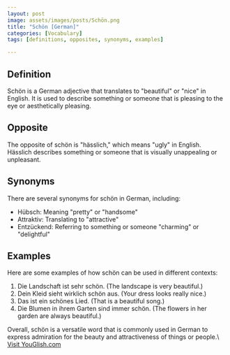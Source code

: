 ```yaml
---
layout: post
image: assets/images/posts/Schön.png
title: "Schön [German]"
categories: [Vocabulary]
tags: [definitions, opposites, synonyms, examples]

---
```


## Definition

Schön is a German adjective that translates to "beautiful" or "nice" in English. It is used to describe something or someone that is pleasing to the eye or aesthetically pleasing. 

## Opposite 

The opposite of schön is "hässlich," which means "ugly" in English. Hässlich describes something or someone that is visually unappealing or unpleasant.

## Synonyms 

There are several synonyms for schön in German, including:

- Hübsch: Meaning "pretty" or "handsome"
- Attraktiv: Translating to "attractive"
- Entzückend: Referring to something or someone "charming" or "delightful"

## Examples

Here are some examples of how schön can be used in different contexts:

1. Die Landschaft ist sehr schön. (The landscape is very beautiful.)
2. Dein Kleid sieht wirklich schön aus. (Your dress looks really nice.)
3. Das ist ein schönes Lied. (That is a beautiful song.)
4. Die Blumen in ihrem Garten sind immer schön. (The flowers in her garden are always beautiful.)

Overall, schön is a versatile word that is commonly used in German to express admiration for the beauty and attractiveness of things or people.\ <a id="yg-widget-0" class="youglish-widget" data-query="Schön" data-lang="german" data-components="8412" data-auto-start="0" data-bkg-color="theme_light" data-title="How%20to%20pronounce%20Schön%20in%20German"  rel="nofollow" href="https://youglish.com">Visit YouGlish.com</a><script async src="https://youglish.com/public/emb/widget.js" charset="utf-8"></script>